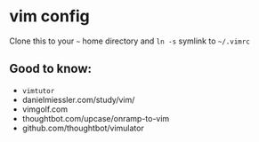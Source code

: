 # vim config

Clone this to your `~` home directory and `ln -s` symlink to `~/.vimrc`

Good to know:
-------------
* `vimtutor`
* danielmiessler.com/study/vim/
* vimgolf.com
* thoughtbot.com/upcase/onramp-to-vim
* github.com/thoughtbot/vimulator

